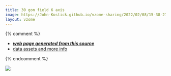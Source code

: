 ```yaml
---
title: 30 gon field 6 axis
image: https://John-Kostick.github.io/vzome-sharing/2022/02/08/15-38-27-30-gon-field-6-axis/30-gon-field-6-axis.png
layout: vzome
---
```


{% comment %}
 - [***web page generated from this source***][post]
 - [data assets and more info][github]

[post]: <https://John-Kostick.github.io/vzome-sharing/2022/02/08/30-gon-field-6-axis-15-38-27.html>
[github]: <https://github.com/John-Kostick/vzome-sharing/tree/main/2022/02/08/15-38-27-30-gon-field-6-axis/>
{% endcomment %}

<vzome-viewer style="width: 100%; height: 65vh;"
       src="https://John-Kostick.github.io/vzome-sharing/2022/02/08/15-38-27-30-gon-field-6-axis/30-gon-field-6-axis.vZome" >
  <img src="https://John-Kostick.github.io/vzome-sharing/2022/02/08/15-38-27-30-gon-field-6-axis/30-gon-field-6-axis.png" />
</vzome-viewer>